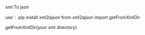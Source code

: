 #

xml To json

use：
pip install xml2ajson
from xml2ajson import getFromXmlDir

getFromXmlDir(your xml directory)